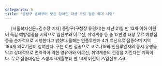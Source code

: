 ```yaml
---
categories: h
title: "중랑구 올해부터 모든 장애인 대상 무료 접종 확대 시행"
---
```

&nbsp;&nbsp;&nbsp;&nbsp; [서울복지신문=김수정 기자] 중랑구(구청장 류경기)는 지난 21일 만 13세 이하 어린이 독감 예방접종을 시작으로 임신부와 어르신, 취약계층 등 총 12만명 대상 무료 예방접종을 순차적으로 시행한다고 밝혔다.올해는 인플루엔자 4가 백신으로 접종하며 지역 184개 의료기관이 참여한다. 구는 이번 접종으로 코로나19와 인플루엔자의 동시 유행을 막고 상대적으로 면역력이 약한 영유아와 어르신, 취약계층의 건강을 지킨다는 계획이다. 무료 접종대상은 △생후 6개월부터 만 13세 어린이 △임신부 △6